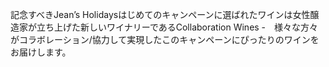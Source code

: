 記念すべきJean’s Holidaysはじめてのキャンペーンに選ばれたワインは女性醸造家が立ち上げた新しいワイナリーであるCollaboration Wines -　様々な方々がコラボレーション/協力して実現したこのキャンペーンにぴったりのワインをお届けします。